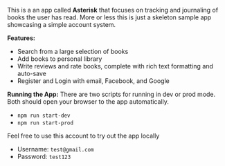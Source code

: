 This is a an app called **Asterisk** that focuses on tracking and journaling of books the user has read. More or less this is just a skeleton sample app showcasing a simple account system.

**Features:**
- Search from a large selection of books
- Add books to personal library
- Write reviews and rate books, complete with rich text formatting and auto-save
- Register and Login with email, Facebook, and Google

**Running the App:**
There are two scripts for running in dev or prod mode. Both should open your browser to the app automatically.
- `npm run start-dev`
- `npm run start-prod`

Feel free to use this account to try out the app locally
- Username: `test@gmail.com`
- Password: `test123`
